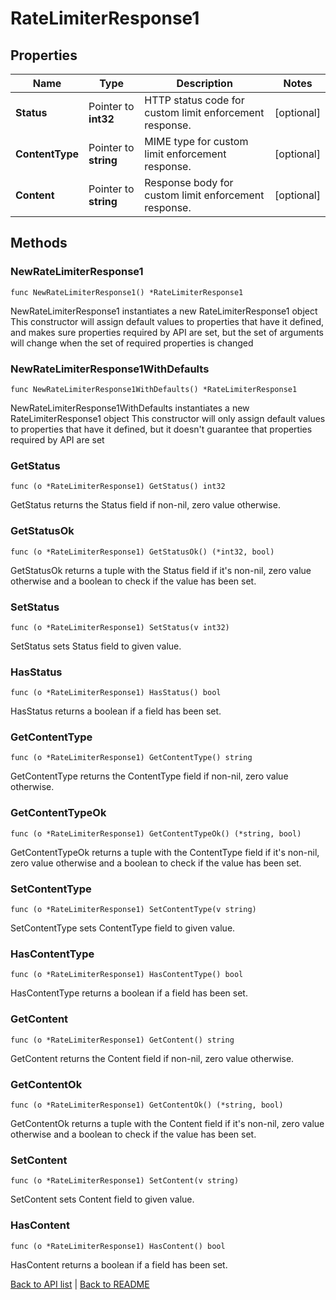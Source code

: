 # RateLimiterResponse1

## Properties

Name | Type | Description | Notes
------------ | ------------- | ------------- | -------------
**Status** | Pointer to **int32** | HTTP status code for custom limit enforcement response. | [optional] 
**ContentType** | Pointer to **string** | MIME type for custom limit enforcement response. | [optional] 
**Content** | Pointer to **string** | Response body for custom limit enforcement response. | [optional] 

## Methods

### NewRateLimiterResponse1

`func NewRateLimiterResponse1() *RateLimiterResponse1`

NewRateLimiterResponse1 instantiates a new RateLimiterResponse1 object
This constructor will assign default values to properties that have it defined,
and makes sure properties required by API are set, but the set of arguments
will change when the set of required properties is changed

### NewRateLimiterResponse1WithDefaults

`func NewRateLimiterResponse1WithDefaults() *RateLimiterResponse1`

NewRateLimiterResponse1WithDefaults instantiates a new RateLimiterResponse1 object
This constructor will only assign default values to properties that have it defined,
but it doesn't guarantee that properties required by API are set

### GetStatus

`func (o *RateLimiterResponse1) GetStatus() int32`

GetStatus returns the Status field if non-nil, zero value otherwise.

### GetStatusOk

`func (o *RateLimiterResponse1) GetStatusOk() (*int32, bool)`

GetStatusOk returns a tuple with the Status field if it's non-nil, zero value otherwise
and a boolean to check if the value has been set.

### SetStatus

`func (o *RateLimiterResponse1) SetStatus(v int32)`

SetStatus sets Status field to given value.

### HasStatus

`func (o *RateLimiterResponse1) HasStatus() bool`

HasStatus returns a boolean if a field has been set.

### GetContentType

`func (o *RateLimiterResponse1) GetContentType() string`

GetContentType returns the ContentType field if non-nil, zero value otherwise.

### GetContentTypeOk

`func (o *RateLimiterResponse1) GetContentTypeOk() (*string, bool)`

GetContentTypeOk returns a tuple with the ContentType field if it's non-nil, zero value otherwise
and a boolean to check if the value has been set.

### SetContentType

`func (o *RateLimiterResponse1) SetContentType(v string)`

SetContentType sets ContentType field to given value.

### HasContentType

`func (o *RateLimiterResponse1) HasContentType() bool`

HasContentType returns a boolean if a field has been set.

### GetContent

`func (o *RateLimiterResponse1) GetContent() string`

GetContent returns the Content field if non-nil, zero value otherwise.

### GetContentOk

`func (o *RateLimiterResponse1) GetContentOk() (*string, bool)`

GetContentOk returns a tuple with the Content field if it's non-nil, zero value otherwise
and a boolean to check if the value has been set.

### SetContent

`func (o *RateLimiterResponse1) SetContent(v string)`

SetContent sets Content field to given value.

### HasContent

`func (o *RateLimiterResponse1) HasContent() bool`

HasContent returns a boolean if a field has been set.


[Back to API list](../README.md#documentation-for-api-endpoints) | [Back to README](../README.md)
